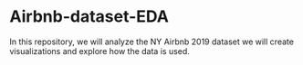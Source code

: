 # Airbnb-dataset-EDA
In this repository, we will analyze the NY  Airbnb 2019 dataset 
we will create visualizations and explore how the data is used.
